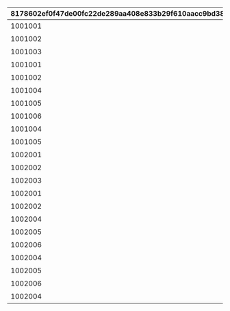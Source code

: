 |8178602ef0f47de00fc22de289aa408e833b29f610aacc9bd3832acbb31c9c5a|83870c0ab558804289da87b12f5f9fc7400f8b1ab0fd2eef2683bf492b594bd2|be83ae5f3014fb21663d815b09ebbe345646db22e080b24100f54eca84a14ddc|532c92d93d125f34e3b2f6707055448ea7a82d6c94682b66ddb899ec323175dd|cff6fd3773f64ef86bac31551bab8dec15e90ed9ac59f28b5ff9014a91c6fa31|fbb740da1041e562d316fbc03a551ecf55acdd663344df2f8420e830a9a102fe|5edf90c00f484e4d359347f3bd1406aacf886532f8ece32c19d3e80c913923a6|d6a36390cc8f1eb5416de02d35322102d9a9a864fb6117d530740bd7fece56ef|a05bc5af9bcefd27b48c671ce68a79357dc2762223a92812c0d761578790a242|895cd74c37c6a0e76e54fd08c0a29d731183e471747ab426d2bcbf4a07f8878c|2005e0a6fc98eb76b323bc3cedf7c34ad8bbad716f477583eafe794276b137f8|bf64bd2cd210ebdf191afe6b083453ecc60a305b524318893face4bb16432d21|e560e57f5ee36da66250911e088705a6e81060447fa0006f436082950dbbae11|eee72046e3e6d9d0d2413471c967d72585e1532420f7a2e36c8421fe66a565ae|713cc0ca8a8a7552f84203ed218065dab97f5556a24573d4f8b15e75d907ff9b|5b71f81e8ce0e2b29531f57f4c324f2077ffbc8ff17775b541beebc0df070b66|768f3fdd982072d403489c04916e1de91c7206bce281515cdfa78132e6b6ec41|375938abd10206c1aaeba464d1040fa5294709e8cc8c7091bbc3210834d50b7a|
| --- | --- | --- | --- | --- | --- | --- | --- | --- | --- | --- | --- | --- | --- | --- | --- | --- | --- |
|1001001|0|1000000000000|1|王都滅亡までのカウントダウン　～04/01 23：59|1|1001|ロボリマ来襲！|500000000001|100584|2019/04/01 7:59:59|4004101|2019/04/01|1|0|480|bgm_M220|bgm_M220|
|1001002|0|500000000000|2|王都滅亡までのカウントダウン　～04/01 23：59|2|1001|ロボリマ来襲！|300000000001|100584|2019/04/01 12:59:59|4004102|2019/04/01 8:00:00|1|0|300|bgm_M220|bgm_M220|
|1001003|0|300000000000|3|王都滅亡までのカウントダウン　～04/01 23：59|3|1001|ロボリマ来襲！|100000000001|100584|2019/04/01 17:59:59|4004103|2019/04/01 13:00:00|1|0|300|bgm_M220|bgm_M220|
|1001001|0|100000000000|1|王都滅亡までのカウントダウン　～04/01 23：59|4|1001|ロボリマ来襲！|50000000001|100584|2019/04/01 19:59:59|4004104|2019/04/01 18:00:00|1|0|120|bgm_M220|bgm_M220|
|1001002|0|50000000000|2|王都滅亡までのカウントダウン　～04/01 23：59|5|1001|ロボリマ来襲！|0|100584|2019/04/01 23:59:59|0|2019/04/01 20:00:00|1|0|240|bgm_M220|bgm_M220|
|1001004|0|0|1|王都滅亡までのカウントダウン　～04/01 23：59|8|1001|ロボリマ来襲！|0|100584|2019/04/01 7:59:59|4004109|2019/04/01|1|0|480|bgm_M220|bgm_M220|
|1001005|0|0|2|王都滅亡までのカウントダウン　～04/01 23：59|9|1001|ロボリマ来襲！|0|100584|2019/04/01 12:59:59|0|2019/04/01 8:00:00|1|0|300|bgm_M220|bgm_M220|
|1001006|0|0|3|王都滅亡までのカウントダウン　～04/01 23：59|10|1001|ロボリマ来襲！|0|100584|2019/04/01 17:59:59|0|2019/04/01 13:00:00|1|0|300|bgm_M220|bgm_M220|
|1001004|0|0|1|王都滅亡までのカウントダウン　～04/01 23：59|11|1001|ロボリマ来襲！|0|100584|2019/04/01 20:59:59|0|2019/04/01 18:00:00|1|0|180|bgm_M220|bgm_M220|
|1001005|0|0|2|王都滅亡までのカウントダウン　～04/01 23：59|12|1001|ロボリマ来襲！|0|100584|2019/04/01 23:59:59|0|2019/04/01 21:00:00|1|0|180|bgm_M220|bgm_M220|
|1002001|0|2500000000000|1|バトル オブ ランドソル 巨影復活　～04/01 23：59|15|1002|巨影復活|1250000000001|100584|2020/04/01 7:59:59|4004101|2020/04/01|1|0|480|bgm_M220|bgm_M220|
|1002002|0|1250000000000|2|バトル オブ ランドソル 巨影復活　～04/01 23：59|16|1002|巨影復活|750000000001|100584|2020/04/01 12:59:59|4004102|2020/04/01 8:00:00|1|0|300|bgm_M220|bgm_M220|
|1002003|0|750000000000|3|バトル オブ ランドソル 巨影復活　～04/01 23：59|17|1002|巨影復活|250000000001|100584|2020/04/01 17:59:59|4004103|2020/04/01 13:00:00|1|0|300|bgm_M220|bgm_M220|
|1002001|0|250000000000|1|バトル オブ ランドソル 巨影復活　～04/01 23：59|18|1002|巨影復活|125000000001|100584|2020/04/01 19:59:59|4004104|2020/04/01 18:00:00|1|0|120|bgm_M220|bgm_M220|
|1002002|0|125000000000|2|バトル オブ ランドソル 巨影復活　～04/01 23：59|19|1002|巨影復活|0|100584|2020/04/01 23:59:59|0|2020/04/01 20:00:00|1|0|240|bgm_M220|bgm_M220|
|1002004|0|0|1|バトル オブ ランドソル 巨影復活　～04/01 23：59|22|1002|巨影復活|0|100584|2020/04/01 7:59:59|4004109|2020/04/01|1|0|480|bgm_M220|bgm_M220|
|1002005|0|0|2|バトル オブ ランドソル 巨影復活　～04/01 23：59|23|1002|巨影復活|0|100584|2020/04/01 12:59:59|0|2020/04/01 8:00:00|1|0|300|bgm_M220|bgm_M220|
|1002006|0|0|3|バトル オブ ランドソル 巨影復活　～04/01 23：59|24|1002|巨影復活|0|100584|2020/04/01 17:59:59|0|2020/04/01 13:00:00|1|0|300|bgm_M220|bgm_M220|
|1002004|0|0|1|バトル オブ ランドソル 巨影復活　～04/01 23：59|25|1002|巨影復活|0|100584|2020/04/01 20:59:59|0|2020/04/01 18:00:00|1|0|180|bgm_M220|bgm_M220|
|1002005|0|0|2|バトル オブ ランドソル 巨影復活　～04/01 23：59|26|1002|巨影復活|0|100584|2020/04/01 21:59:59|0|2020/04/01 21:00:00|1|0|60|bgm_M220|bgm_M220|
|1002006|0|0|3|バトル オブ ランドソル 巨影復活　～04/01 23：59|27|1002|巨影復活|0|100584|2020/04/01 22:59:59|0|2020/04/01 22:00:00|1|0|60|bgm_M220|bgm_M220|
|1002004|0|0|1|バトル オブ ランドソル 巨影復活　～04/01 23：59|28|1002|巨影復活|0|100584|2020/04/01 23:59:59|0|2020/04/01 23:00:00|1|0|60|bgm_M220|bgm_M220|